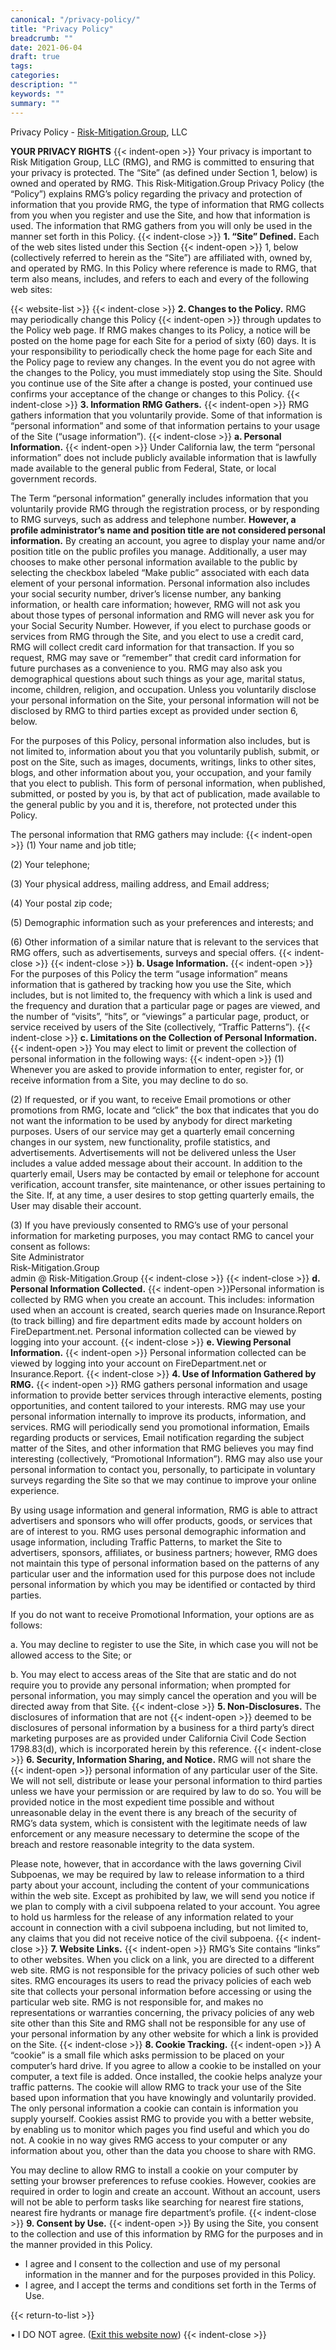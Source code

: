 ```yaml
---
canonical: "/privacy-policy/"
title: "Privacy Policy"
breadcrumb: ""
date: 2021-06-04
draft: true
tags:
categories:
description: ""
keywords: ""
summary: ""
---
```

Privacy Policy -
[Risk-Mitigation.Group](https://risk-mitigation.group/), LLC

**YOUR PRIVACY RIGHTS**
{{< indent-open >}}
Your privacy is important to Risk Mitigation Group, LLC (RMG), and RMG
is committed to ensuring that your privacy is protected. The “Site” (as
defined under Section 1, below) is owned and operated by RMG. This
Risk-Mitigation.Group Privacy Policy (the “Policy”) explains RMG’s
policy regarding the privacy and protection of information that you
provide RMG, the type of information that RMG collects from you when you
register and use the Site, and how that information is used. The
information that RMG gathers from you will only be used in the manner
set forth in this Policy.
{{< indent-close >}}
**1. “Site” Defined.** Each of the web sites listed under this Section
{{< indent-open >}}
1, below (collectively referred to herein as the “Site”) are affiliated
with, owned by, and operated by RMG. In this Policy where reference is
made to RMG, that term also means, includes, and refers to each and
every of the following web sites:

{{< website-list >}}
{{< indent-close >}}
**2. Changes to the Policy.** RMG may periodically change this Policy
{{< indent-open >}}
through updates to the Policy web page. If RMG makes changes to its
Policy, a notice will be posted on the home page for each Site for a
period of sixty (60) days. It is your responsibility to periodically
check the home page for each Site and the Policy page to review any
changes. In the event you do not agree with the changes to the Policy,
you must immediately stop using the Site. Should you continue use of the
Site after a change is posted, your continued use confirms your
acceptance of the change or changes to this Policy.
{{< indent-close >}}
**3. Information RMG Gathers.**
{{< indent-open >}}
RMG gathers information that you
voluntarily provide. Some of that information is “personal information”
and some of that information pertains to your usage of the Site (“usage
information”).
{{< indent-close >}}
**a. Personal Information.**
{{< indent-open >}}
Under California law, the term “personal
information” does not include publicly available information that is
lawfully made available to the general public from Federal, State, or
local government records.

The Term “personal information” generally includes information that you
voluntarily provide RMG through the registration process, or by
responding to RMG surveys, such as address and telephone number.
**However, a profile administrator’s name and position title are not
considered personal information.** By creating an account, you agree to
display your name and/or position title on the public profiles you
manage. Additionally, a user may chooses to make other personal
information available to the public by selecting the checkbox labeled
“Make public” associated with each data element of your personal
information. Personal information also includes your social security
number, driver’s license number, any banking information, or health care
information; however, RMG will not ask you about those types of personal
information and RMG will never ask you for your Social Security Number.
However, if you elect to purchase goods or services from RMG through the
Site, and you elect to use a credit card, RMG will collect credit card
information for that transaction. If you so request, RMG may save or
“remember” that credit card information for future purchases as a
convenience to you. RMG may also ask you demographical questions about
such things as your age, marital status, income, children, religion, and
occupation. Unless you voluntarily disclose your personal information on
the Site, your personal information will not be disclosed by RMG to
third parties except as provided under section 6, below.

For the purposes of this Policy, personal information also includes, but
is not limited to, information about you that you voluntarily publish,
submit, or post on the Site, such as images, documents, writings, links
to other sites, blogs, and other information about you, your occupation,
and your family that you elect to publish. This form of personal
information, when published, submitted, or posted by you is, by that act
of publication, made available to the general public by you and it is,
therefore, not protected under this Policy.

The personal information that RMG gathers may include:
{{< indent-open >}}
​(1) Your name and job title;

​(2) Your telephone;

​(3) Your physical address, mailing address, and Email address;

​(4) Your postal zip code;

​(5) Demographic information such as your preferences and interests; and

​(6) Other information of a similar nature that is relevant to the
services that RMG offers, such as advertisements, surveys and special
offers.
{{< indent-close >}}
{{< indent-close >}}
**b. Usage Information.**
{{< indent-open >}}
For the purposes of this Policy the term
“usage information” means information that is gathered by tracking how
you use the Site, which includes, but is not limited to, the frequency
with which a link is used and the frequency and duration that a
particular page or pages are viewed, and the number of “visits”, “hits”,
or “viewings” a particular page, product, or service received by users
of the Site (collectively, “Traffic Patterns”).
{{< indent-close >}}
**c. Limitations on the Collection of Personal Information.**
{{< indent-open >}}
You may
elect to limit or prevent the collection of personal information in the
following ways:
{{< indent-open >}}
​(1) Whenever you are asked to provide information to enter, register
for, or receive information from a Site, you may decline to do so.

​(2) If requested, or if you want, to receive Email promotions or other
promotions from RMG, locate and “click” the box that indicates that you
do not want the information to be used by anybody for direct marketing
purposes. Users of our service may get a quarterly email concerning
changes in our system, new functionality, profile statistics, and
advertisements. Advertisements will not be delivered unless the User
includes a value added message about their account. In addition to the
quarterly email, Users may be contacted by email or telephone for
account verification, account transfer, site maintenance, or other
issues pertaining to the Site. If, at any time, a user desires to stop
getting quarterly emails, the User may disable their account.

​(3) If you have previously consented to RMG’s use of your personal
information for marketing purposes, you may contact RMG to cancel your
consent as follows:\
 Site Administrator\
 Risk-Mitigation.Group\
 admin @ Risk-Mitigation.Group
{{< indent-close >}}
{{< indent-close >}}
**d. Personal Information Collected.**
{{< indent-open >}}Personal information is collected
by RMG when you create an account. This includes: information used when
an account is created, search queries made on Insurance.Report (to track
billing) and fire department edits made by account holders on
FireDepartment.net. Personal information collected can be viewed by
logging into your account.
{{< indent-close >}}
**e. Viewing Personal Information.**
{{< indent-open >}}
Personal information collected can
be viewed by logging into your account on FireDepartment.net or
Insurance.Report.
{{< indent-close >}}
**4. Use of Information Gathered by RMG.**
{{< indent-open >}}
RMG gathers personal
information and usage information to provide better services through
interactive elements, posting opportunities, and content tailored to
your interests. RMG may use your personal information internally to
improve its products, information, and services. RMG will periodically
send you promotional information, Emails regarding products or services,
Email notification regarding the subject matter of the Sites, and other
information that RMG believes you may find interesting (collectively,
“Promotional Information”). RMG may also use your personal information
to contact you, personally, to participate in voluntary surveys
regarding the Site so that we may continue to improve your online
experience.

By using usage information and general information, RMG is able to
attract advertisers and sponsors who will offer products, goods, or
services that are of interest to you. RMG uses personal demographic
information and usage information, including Traffic Patterns, to market
the Site to advertisers, sponsors, affiliates, or business partners;
however, RMG does not maintain this type of personal information based
on the patterns of any particular user and the information used for this
purpose does not include personal information by which you may be
identified or contacted by third parties.

If you do not want to receive Promotional Information, your options are
as follows:

​a. You may decline to register to use the Site, in which case you will
not be allowed access to the Site; or

​b. You may elect to access areas of the Site that are static and do not
require you to provide any personal information; when prompted for
personal information, you may simply cancel the operation and you will
be directed away from that Site.
{{< indent-close >}}
**5. Non-Disclosures.**
The disclosures of information that are not
{{< indent-open >}}
deemed to be disclosures of personal information by a business for a
third party’s direct marketing purposes are as provided under California
Civil Code Section 1798.83(d), which is incorporated herein by this
reference.
{{< indent-close >}}
**6. Security, Information Sharing, and Notice.**
RMG will not share the
{{< indent-open >}}
personal information of any particular user of the Site. We will not
sell, distribute or lease your personal information to third parties
unless we have your permission or are required by law to do so. You will
be provided notice in the most expedient time possible and without
unreasonable delay in the event there is any breach of the security of
RMG’s data system, which is consistent with the legitimate needs of law
enforcement or any measure necessary to determine the scope of the
breach and restore reasonable integrity to the data system.

Please note, however, that in accordance with the laws governing Civil
Subpoenas, we may be required by law to release information to a third
party about your account, including the content of your communications
within the web site. Except as prohibited by law, we will send you
notice if we plan to comply with a civil subpoena related to your
account. You agree to hold us harmless for the release of any
information related to your account in connection with a civil subpoena
including, but not limited to, any claims that you did not receive
notice of the civil subpoena.
{{< indent-close >}}
**7. Website Links.**
{{< indent-open >}}
RMG’s Site contains “links” to other websites.
When you click on a link, you are directed to a different web site. RMG
is not responsible for the privacy policies of such other web sites. RMG
encourages its users to read the privacy policies of each web site that
collects your personal information before accessing or using the
particular web site. RMG is not responsible for, and makes no
representations or warranties concerning, the privacy policies of any
web site other than this Site and RMG shall not be responsible for any
use of your personal information by any other website for which a link
is provided on the Site.
{{< indent-close >}}
**8. Cookie Tracking.**
{{< indent-open >}}
A “cookie” is a small file which asks permission
to be placed on your computer’s hard drive. If you agree to allow a
cookie to be installed on your computer, a text file is added. Once
installed, the cookie helps analyze your traffic patterns. The cookie
will allow RMG to track your use of the Site based upon information that
you have knowingly and voluntarily provided. The only personal
information a cookie can contain is information you supply yourself.
Cookies assist RMG to provide you with a better website, by enabling us
to monitor which pages you find useful and which you do not. A cookie in
no way gives RMG access to your computer or any information about you,
other than the data you choose to share with RMG.

You may decline to allow RMG to install a cookie on your computer by
setting your browser preferences to refuse cookies. However, cookies are
required in order to login and create an account. Without an account,
users will not be able to perform tasks like searching for nearest fire
stations, nearest fire hydrants or manage fire department’s profile.
{{< indent-close >}}
**9. Consent by Use.**
{{< indent-open >}}
By using the Site, you consent to the collection
and use of this information by RMG for the purposes and in the manner
provided in this Policy.

-   I agree and I consent to the collection and use of my personal
    information in the manner and for the purposes provided in this
    Policy.
-   I agree, and I accept the terms and conditions set forth in the
    Terms of Use.

{{< return-to-list >}}

• I DO NOT agree. ([Exit this website now](http://google.com/))
{{< indent-close >}}
